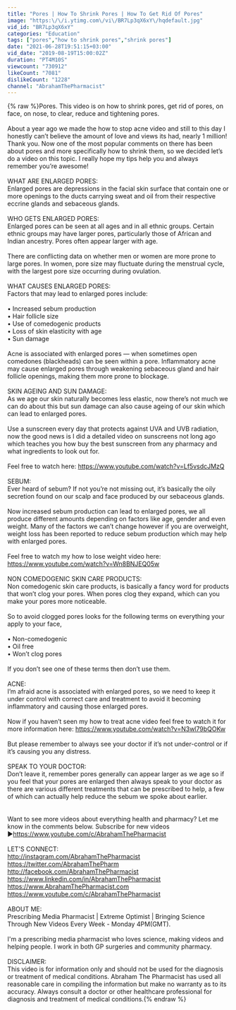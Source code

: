 ```yaml
---
title: "Pores | How To Shrink Pores | How To Get Rid Of Pores"
image: "https:\/\/i.ytimg.com\/vi\/BR7Lp3qX6xY\/hqdefault.jpg"
vid_id: "BR7Lp3qX6xY"
categories: "Education"
tags: ["pores","how to shrink pores","shrink pores"]
date: "2021-06-28T19:51:15+03:00"
vid_date: "2019-08-19T15:00:02Z"
duration: "PT4M10S"
viewcount: "730912"
likeCount: "7081"
dislikeCount: "1228"
channel: "AbrahamThePharmacist"
---
```

{% raw %}Pores. This video is on how to shrink pores, get rid of pores, on face, on nose, to clear, reduce and tightening pores.<br /><br />About a year ago we made the how to stop acne video and still to this day I honestly can’t believe the amount of love and views its had, nearly 1 million!  Thank you. Now one of the most popular comments on there has been about pores and more specifically how to shrink them, so we decided let’s do a video on this topic. I really hope my tips help you and always remember you’re awesome!<br /><br />WHAT ARE ENLARGED PORES:<br />Enlarged pores are depressions in the facial skin surface that contain one or more openings to the ducts carrying sweat and oil from their respective eccrine glands and sebaceous glands.<br /><br />WHO GETS ENLARGED PORES:<br />Enlarged pores can be seen at all ages and in all ethnic groups. Certain ethnic groups may have larger pores, particularly those of African and Indian ancestry. Pores often appear larger with age.<br /><br />There are conflicting data on whether men or women are more prone to large pores. In women, pore size may fluctuate during the menstrual cycle, with the largest pore size occurring during ovulation.<br /><br />WHAT CAUSES ENLARGED PORES:<br />Factors that may lead to enlarged pores include:<br /><br />• Increased sebum production<br />• Hair follicle size<br />• Use of comedogenic products<br />• Loss of skin elasticity with age<br />• Sun damage<br /><br />Acne is associated with enlarged pores — when sometimes open comedones (blackheads) can be seen within a pore. Inflammatory acne may cause enlarged pores through weakening sebaceous gland and hair follicle openings, making them more prone to blockage.<br /><br />SKIN AGEING AND SUN DAMAGE:<br />As we age our skin naturally becomes less elastic, now there’s not much we can do about this but sun damage can also cause ageing of our skin which can lead to enlarged pores. <br /><br />Use a sunscreen every day that protects against UVA and UVB radiation, now the good news is I did a detailed video on sunscreens not long ago which teaches you how buy the best sunscreen from any pharmacy and what ingredients to look out for.<br /><br />Feel free to watch here: <a rel="nofollow" target="blank" href="https://www.youtube.com/watch?v=Lf5vsdcJMzQ">https://www.youtube.com/watch?v=Lf5vsdcJMzQ</a><br /><br />SEBUM:<br />Ever heard of sebum? If not you’re not missing out, it’s basically the oily secretion found on our scalp and face produced by our sebaceous glands.<br /><br />Now increased sebum production can lead to enlarged pores, we all produce different amounts depending on factors like age, gender and even weight. Many of the factors we can’t change however if you are overweight, weight loss has been reported to reduce sebum production which may help with enlarged pores.<br /><br />Feel free to watch my how to lose weight video here: <a rel="nofollow" target="blank" href="https://www.youtube.com/watch?v=Wn8BNJEQ05w">https://www.youtube.com/watch?v=Wn8BNJEQ05w</a><br /><br />NON COMEDOGENIC SKIN CARE PRODUCTS:<br />Non comedogenic skin care products, is basically a fancy word for products that won’t clog your pores. When pores clog they expand, which can you make your pores more noticeable. <br /><br />So to avoid clogged pores looks for the following terms on everything your apply to your face, <br /><br />• Non-comedogenic<br />• Oil free<br />• Won’t clog pores<br /><br />If you don’t see one of these terms then don’t use them. <br /><br />ACNE:<br />I’m afraid acne is associated with enlarged pores, so we need to keep it under control with correct care and treatment to avoid it becoming inflammatory and causing those enlarged pores. <br /><br />Now if you haven’t seen my how to treat acne video feel free to watch it for more information here: <a rel="nofollow" target="blank" href="https://www.youtube.com/watch?v=N3wl79bQOKw">https://www.youtube.com/watch?v=N3wl79bQOKw</a><br /><br />But please remember to always see your doctor if it’s not under-control or if it’s causing you any distress. <br /><br />SPEAK TO YOUR DOCTOR:<br />Don’t leave it, remember pores generally can appear larger as we age so if you feel that your pores are enlarged then always speak to your doctor as there are various different treatments that can be prescribed to help, a few of which can actually help reduce the sebum we spoke about earlier.<br /><br /><br />Want to see more videos about everything health and pharmacy? Let me know in the comments below. Subscribe for new videos ▶<a rel="nofollow" target="blank" href="https://www.youtube.com/c/AbrahamThePharmacist">https://www.youtube.com/c/AbrahamThePharmacist</a><br /><br />LET'S CONNECT:<br /><a rel="nofollow" target="blank" href="http://instagram.com/AbrahamThePharmacist">http://instagram.com/AbrahamThePharmacist</a><br /><a rel="nofollow" target="blank" href="https://twitter.com/AbrahamThePharm">https://twitter.com/AbrahamThePharm</a><br /><a rel="nofollow" target="blank" href="http://facebook.com/AbrahamThePharmacist">http://facebook.com/AbrahamThePharmacist</a><br /><a rel="nofollow" target="blank" href="https://www.linkedin.com/in/AbrahamThePharmacist">https://www.linkedin.com/in/AbrahamThePharmacist</a><br /><a rel="nofollow" target="blank" href="https://www.AbrahamThePharmacist.com">https://www.AbrahamThePharmacist.com</a><br /><a rel="nofollow" target="blank" href="https://www.youtube.com/c/AbrahamThePharmacist">https://www.youtube.com/c/AbrahamThePharmacist</a><br /><br />ABOUT ME:<br />Prescribing Media Pharmacist | Extreme Optimist | Bringing Science Through New Videos Every Week - Monday 4PM(GMT).<br /><br />I'm a prescribing media pharmacist who loves science, making videos and helping people. I work in both GP surgeries and community pharmacy.<br /><br />DISCLAIMER: <br />This video is for information only and should not be used for the diagnosis or treatment of medical conditions. Abraham The Pharmacist has used all reasonable care in compiling the information but make no warranty as to its accuracy. Always consult a doctor or other healthcare professional for diagnosis and treatment of medical conditions.{% endraw %}
